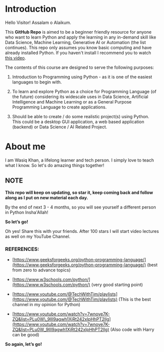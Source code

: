 Introduction
============

Hello Visitor! Assalam o Alaikum. 

This **GitHub Repo** is aimed to be a beginner friendly resource for anyone who want to learn Python and apply the learning in any in-demand skill like Data Science, Machine Learning, Generative AI or Automation (the list continues). This repo only assumes you know basic computing and have already installed Python. If you haven't install I recommend you to watch [this video](https://www.youtube.com/watch?v=nU2Egc3Zx3Q).

The contents of this course are designed to serve the following purposes:

1.  Introduction to Programming using Python - as it is one of the easiest languages to begin with.
    
2.  To learn and explore Python as a choice for Programming Language (of the future) considering its widescale uses in Data Science, Artificial Intelligence and Machine Learning or as a General Purpose Programming Language to create applications.
    
3.  Should be able to create / do some realistic project(s) using Python. This could be a desktop GUI application, a web based application (backend) or Data Science / AI Related Project.

About me
============
I am Wasiq Khan, a lifelong learner and tech person. I simply love to teach what I know. So let's do amazing things together!  

## NOTE

**This repo will keep on updating, so star it, keep coming back and follow along as I put on new material each day.**

By the end of next 3 - 4 months, so you will see yourself a different person in Python Insha'Allah! 

**So let’s go!**

Oh yes! Share this with your friends. After 100 stars I will start video lectures as well on my YouTube Channel. 
        

### REFERENCES:

*   [https://www.geeksforgeeks.org/python-programming-language/](https://www.geeksforgeeks.org/python-programming-language/) (best from zero to advance topics)
    
*   [https://www.w3schools.com/python/](https://www.w3schools.com/python/) (very good starting point)
    
*   [https://www.youtube.com/@TechWithTim/playlists](https://www.youtube.com/@TechWithTim/playlists) (This is the best channel in my opinion for Python)
    
*   [https://www.youtube.com/watch?v=7wnove7K-ZQ&list=PLu0W\_9lII9agwh1XjRt242xIpHhPT2llg](https://www.youtube.com/watch?v=7wnove7K-ZQ&list=PLu0W_9lII9agwh1XjRt242xIpHhPT2llg) (Also code with Harry can be good)
    

**So again, let’s go!**
